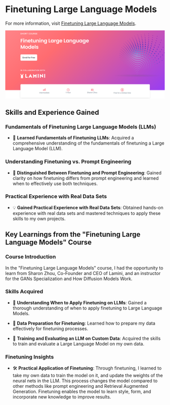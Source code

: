 # Finetuning Large Language Models

For more information, visit [Finetuning Large Language Models](https://www.deeplearning.ai/short-courses/finetuning-large-language-models/).

<p align="center">
  <img src="https://github.com/RomanRosa/Finetuning-Large-Language-Models/blob/main/Finetuning%20Large%20Language%20Models.png">
</p>

## Skills and Experience Gained

### Fundamentals of Finetuning Large Language Models (LLMs)

- 📘 **Learned Fundamentals of Finetuning LLMs**: Acquired a comprehensive understanding of the fundamentals of finetuning a Large Language Model (LLM).

### Understanding Finetuning vs. Prompt Engineering

- 🤔 **Distinguished Between Finetuning and Prompt Engineering**: Gained clarity on how finetuning differs from prompt engineering and learned when to effectively use both techniques.

### Practical Experience with Real Data Sets

- 💡 **Gained Practical Experience with Real Data Sets**: Obtained hands-on experience with real data sets and mastered techniques to apply these skills to my own projects.

## Key Learnings from the "Finetuning Large Language Models" Course

### Course Introduction

In the "Finetuning Large Language Models" course, I had the opportunity to learn from Sharon Zhou, Co-Founder and CEO of Lamini, and an instructor for the GANs Specialization and How Diffusion Models Work.

### Skills Acquired

- 🧠 **Understanding When to Apply Finetuning on LLMs**: Gained a thorough understanding of when to apply finetuning to Large Language Models.

- 💾 **Data Preparation for Finetuning**: Learned how to prepare my data effectively for finetuning processes.

- 🤖 **Training and Evaluating an LLM on Custom Data**: Acquired the skills to train and evaluate a Large Language Model on my own data.

### Finetuning Insights

- 🛠️ **Practical Application of Finetuning**: Through finetuning, I learned to take my own data to train the model on it, and update the weights of the neural nets in the LLM. This process changes the model compared to other methods like prompt engineering and Retrieval Augmented Generation. Finetuning enables the model to learn style, form, and incorporate new knowledge to improve results.

